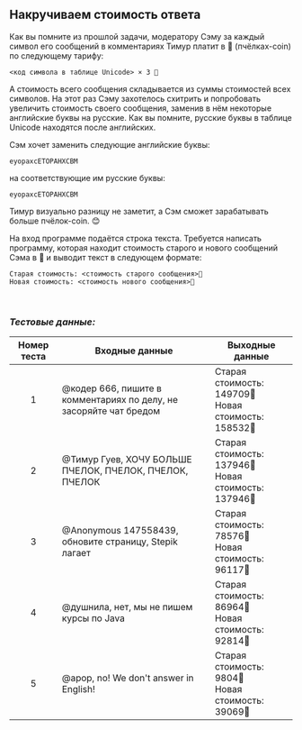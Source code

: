 ## Накручиваем стоимость ответа

Как вы помните из прошлой задачи, модератору Сэму за каждый символ его сообщений в комментариях Тимур платит в 🐝 (пчёлках-coin) по следующему тарифу:

<code><код символа в таблице Unicode> × 3 🐝</code>

А стоимость всего сообщения складывается из суммы стоимостей всех символов.
На этот раз Сэму захотелось схитрить и попробовать увеличить стоимость своего сообщения, заменив в нём некоторые английские буквы на русские.
Как вы помните, русские буквы в таблице Unicode находятся после английских.

Сэм хочет заменить следующие английские буквы:

<code>eyopaxcETOPAHXCBM</code>

на соответствующие им русские буквы:

<code>еуорахсЕТОРАНХСВМ</code>

Тимур визуально разницу не заметит, а Сэм сможет зарабатывать больше пчёлок-coin. 😊

На вход программе подаётся строка текста. Требуется написать программу, которая находит стоимость старого и нового сообщений Сэма в 🐝 и выводит текст в следующем формате:

<pre><code>Старая стоимость: <стоимость старого сообщения>🐝
Новая стоимость: <стоимость нового сообщения>🐝
</code></pre>

<br>

### *Тестовые данные:*

| Номер теста | Входные данные                                                     | Выходные данные                                         |
|:-----------:|--------------------------------------------------------------------|---------------------------------------------------------|
|      1      | @кодер 666, пишите в комментариях по делу, не засоряйте чат бредом | Старая стоимость: 149709🐝<br>Новая стоимость: 158532🐝 |
|      2      | @Тимур Гуев, ХОЧУ БОЛЬШЕ ПЧЕЛОК, ПЧЕЛОК, ПЧЕЛОК, ПЧЕЛОК            | Старая стоимость: 137946🐝<br>Новая стоимость: 137946🐝 |
|      3      | @Anonymous 147558439, обновите страницу, Stepik лагает             | Старая стоимость: 78576🐝<br>Новая стоимость: 96117🐝   |
|      4      | @душнила, нет, мы не пишем курсы по Java                           | Старая стоимость: 86964🐝<br>Новая стоимость: 92814🐝   |
|      5      | @apop, no! We don't answer in English!                             | Старая стоимость: 9804🐝<br>Новая стоимость: 39069🐝    |